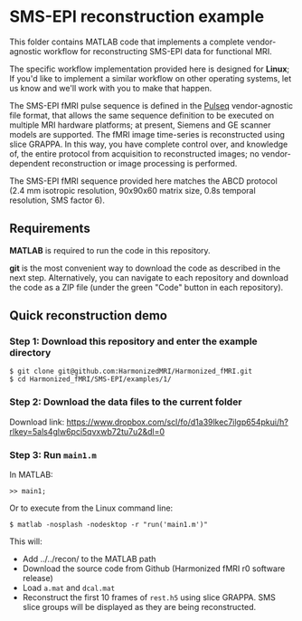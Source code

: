 # SMS-EPI reconstruction example

This folder contains MATLAB code that implements 
a complete vendor-agnostic workflow for reconstructing
SMS-EPI data for functional MRI.

The specific workflow implementation provided here is 
designed for **Linux**;
If you'd like to implement a similar workflow on
other operating systems, let us know and we'll work with
you to make that happen.

The SMS-EPI fMRI pulse sequence is defined in the 
[Pulseq](https://pulseq.github.io/ "Vendor-agnostic MRI pulse sequences")
vendor-agnostic file format,
that allows the same sequence definition to be executed on multiple MRI
hardware platforms; at present, Siemens and GE scanner models 
are supported.
The fMRI image time-series is reconstructed using slice GRAPPA.
In this way, you have complete control over, and knowledge of, 
the entire protocol from acquisition to reconstructed images;
no vendor-dependent reconstruction or image processing is performed.

The SMS-EPI fMRI sequence provided here matches the ABCD protocol
(2.4 mm isotropic resolution, 90x90x60 matrix size, 0.8s temporal resolution,
SMS factor 6).


## Requirements

**MATLAB** is required to run the code in this repository.

**git** is the most convenient way to download the code as described in the next step. 
Alternatively, you can navigate to each repository and download the code as a ZIP file 
(under the green "Code" button in each repository).


## Quick reconstruction demo


### Step 1: Download this repository and enter the example directory

```
$ git clone git@github.com:HarmonizedMRI/Harmonized_fMRI.git
$ cd Harmonized_fMRI/SMS-EPI/examples/1/
```

### Step 2: Download the data files to the current folder

Download link: https://www.dropbox.com/scl/fo/d1a39lkec7ilgp654pkui/h?rlkey=5als4glw6pci5qvxwb72tu7u2&dl=0


### Step 3: Run `main1.m`

In MATLAB:
```
>> main1;
```

Or to execute from the Linux command line:
```
$ matlab -nosplash -nodesktop -r "run('main1.m')"
```

This will:
   * Add ../../recon/ to the MATLAB path
   * Download the source code from Github (Harmonized fMRI r0 software release)
   * Load `a.mat` and `dcal.mat`
   * Reconstruct the first 10 frames of `rest.h5` using slice GRAPPA.
     SMS slice groups will be displayed as they are being reconstructed.

